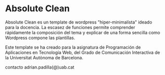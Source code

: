 # Absolute Clean
Absolute Clean es un template de wordpress "hiper-minimalísta" ideado para la docencia. La escasez de funciones permite comprender rápidamente la composición del tema y explicar de una forma sencilla como Wordpress compone las plantillas.

Este template se ha creado para la asignatura de Programación de Aplicaciones en Tecnología Web, del Grado de Comunicación Interactiva de la Universitat Autònoma de Barcelona. 

contacto adrian.padilla(@)uab.cat
